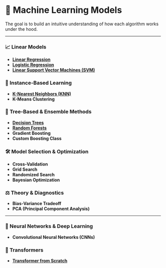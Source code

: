 # 🧠 Machine Learning Models

The goal is to build an intuitive understanding of how each algorithm works under the hood.

---

### 📈 Linear Models
- [**Linear Regression**](https://github.com/Dashibug/ML-DL-Models-from-scratch/blob/main/linear-regression.ipynb)
- [**Logistic Regression**](https://github.com/Dashibug/ML-DL-Models-from-scratch/blob/main/logistic-regression.ipynb)
- [**Linear Support Vector Machines (SVM)**](https://github.com/Dashibug/ML-DL-Models-from-scratch/blob/main/svm.ipynb)

### 👥 Instance-Based Learning
- [**K-Nearest Neighbors (KNN)**](https://github.com/Dashibug/ML-DL-Models-from-scratch/blob/main/knn-clustering.ipynb)
- **K-Means Clustering** 

### 🌳 **Tree-Based & Ensemble Methods**
- [**Decision Trees**](https://github.com/Dashibug/ML-DL-Models-from-scratch/blob/main/decision-trees.ipynb)
- [**Random Forests**](https://github.com/Dashibug/ML-DL-Models-from-scratch/blob/main/random-forest.ipynb)
- **Gradient Boosting** 
- **Custom Boosting Class** 

### 🛠️ Model Selection & Optimization
- **Cross-Validation**
- **Grid Search**
- **Randomized Search**
- **Bayesian Optimization** 

### ⚖️ Theory & Diagnostics
- **Bias-Variance Tradeoff**
- **PCA (Principal Component Analysis)**

---

### 🧠 Neural Networks & Deep Learning
- **Convolutional Neural Networks (CNNs)**

### 🔁 Transformers
- [**Transformer from Scratch**](https://github.com/Dashibug/ML-DL-Models-from-scratch/blob/main/transformer.ipynb)
